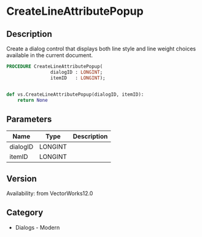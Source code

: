 # CreateLineAttributePopup

## Description
Create a dialog control that displays both line style and line weight choices available in the current document.  

```pascal
PROCEDURE CreateLineAttributePopup(
				dialogID : LONGINT;
				itemID   : LONGINT);
```

```python

def vs.CreateLineAttributePopup(dialogID, itemID):
    return None
```

## Parameters
|Name|Type|Description|
|---|---|---|
|dialogID|LONGINT||
|itemID|LONGINT||

## Version
Availability: from VectorWorks12.0
## Category
* Dialogs - Modern


